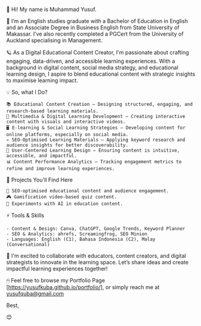 👋 Hi! My name is Muhammad Yusuf.

👀 I’m an English studies graduate with a Bachelor of Education in English and an Associate Degree in Business English from State University of Makassar. I’ve also recently completed a PGCert from the University of Auckland specialising in Management.

🪐 As a Digital Educational Content Creator, I'm passionate about crafting engaging, data-driven, and accessible learning experiences. With a background in digital content, social media strategy, and educational learning design, I aspire to blend educational content with strategic insights to maximise learning impact.
  
💡 So, what I Do?

    📚 Educational Content Creation – Designing structured, engaging, and research-based learning materials.
    🎥 Multimedia & Digital Learning Development – Creating interactive content with visuals and interactive videos.
    🖥 E-learning & Social Learning Strategies – Developing content for online platforms, especially on social media.
    ✍ SEO-Optimised Learning Materials – Applying keyword research and audience insights for better discoverability.
    🔎 User-Centered Learning Design – Ensuring content is intuitive, accessible, and impactful.
    📊 Content Performance Analytics – Tracking engagement metrics to refine and improve learning experiences.


📂 Projects You'll Find Here
    
    📝 SEO-optimised educational content and audience engagement.
    🎮 Gamification video-based quiz content.
    🚀 Experiments with AI in education content.

⚡ Tools & Skills

    - Content & Design: Canva, ChatGPT, Google Trends, Keyword Planner
    - SEO & Analytics: ahrefs, Screamingfrog, SEO Minion
    - Languages: English (C1), Bahasa Indonesia (C2), Malay (Conversational)

🔎 I'm excited to collaborate with educators, content creators, and digital strategists to innovate in the learning space. Let’s share ideas and create impactful learning experiences together!
  
🖱 Feel free to browse my Portfolio Page [https://yusufkuba.github.io/portfolio/], or simply reach me at yusufquba@gmail.com

Best,

😊

<!---
yusufkuba/yusufkuba is a ✨ special ✨ repository because its `README.md` (this file) appears on your GitHub profile.
You can click the Preview link to take a look at your changes.
--->

